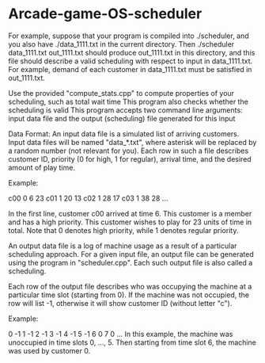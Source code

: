 # Arcade-game-OS-scheduler

For example, suppose that your program is compiled into ./scheduler, and you also have ./data_1111.txt in the current directory. Then
  ./scheduler data_1111.txt out_1111.txt
should produce out_1111.txt in this directory, and this file should describe a valid scheduling with respect to input in data_1111.txt. For example, demand of each customer in data_1111.txt must be satisfied in out_1111.txt.

Use the provided "compute_stats.cpp" to compute properties of your scheduling, such as total wait time
This program also checks whether the scheduling is valid
This program accepts two command line arguments: input data file and the output (scheduling) file generated for this input

Data Format:
An input data file is a simulated list of arriving customers. Input data files will be named "data_*.txt", where asterisk will be replaced by a random number (not relevant for you). Each row in such a file describes customer ID, priority (0 for high, 1 for regular), arrival time, and the desired amount of play time. 

Example:

c00 0 6 23
c01 1 20 13
c02 1 28 17
c03 1 38 28
...

In the first line, customer c00 arrived at time 6. This customer is a member and has a high priority. This customer wishes to play for 23 units of time in total. Note that 0 denotes high priority, while 1 denotes regular priority.

An output data file is a log of machine usage as a result of a particular scheduling approach. For a given input file, an output file can be generated using the program in "scheduler.cpp". Each such output file is also called a scheduling.

Each row of the output file describes who was occupying the machine at a particular time slot (starting from 0). If the machine was not occupied, the row will list -1, otherwise it will show customer ID (without letter "c").

Example:

0 -1
1 -1
2 -1
3 -1
4 -1
5 -1
6 0
7 0
...
In this example, the machine was unoccupied in time slots 0, ..., 5. Then starting from time slot 6, the machine was used by customer 0.
